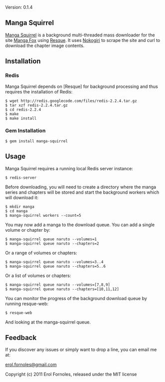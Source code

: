 Version: 0.1.4

Manga Squirrel
----------------

[Manga Squirrel](http://github.com/Erol/manga-squirrel) is a background multi-threaded mass downloader for the site [Manga Fox](http://www.mangafox.com) using [Resque](http://github.com/defunkt/resque). It uses [Nokogiri](http://nokogiri.org) to scrape the site and curl to download the chapter image contents.

Installation
------------

### Redis

Manga Squirrel depends on [Resque] for background processing and thus requires the installation of Redis:

    $ wget http://redis.googlecode.com/files/redis-2.2.4.tar.gz
    $ tar xzf redis-2.2.4.tar.gz
    $ cd redis-2.2.4
    $ make
    $ make install

### Gem Installation

    $ gem install manga-squirrel

Usage
-----

Manga Squirrel requires a running local Redis server instance:

    $ redis-server

Before downloading, you will need to create a directory where the manga series and chapters will be stored and start the background workers which will download it:

    $ mkdir manga
    $ cd manga
    $ manga-squirrel workers --count=5
    
You may now add a manga to the download queue. You can add a single volume or chapter by:

    $ manga-squirrel queue naruto --volumes=1
    $ manga-squirrel queue naruto --chapters=2
    
Or a range of volumes or chapters:

    $ manga-squirrel queue naruto --volumes=3..4
    $ manga-squirrel queue naruto --chapters=5..6
    
Or a list of volumes or chapters:

    $ manga-squirrel queue naruto --volumes=[7,8,9]
    $ manga-squirrel queue naruto --chapters=[10,11,12]

You can monitor the progress of the background download queue by running resque-web:

    $ resque-web
    
And looking at the manga-squirrel queue.

Feedback
--------

If you discover any issues or simply want to drop a line, you can email me at:

erol.fornoles@gmail.com 

Copyright (c) 2011 Erol Fornoles, released under the MIT license
